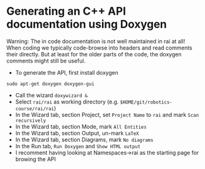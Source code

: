 # Generating an C++ API documentation using Doxygen

Warning: The in code documentation is not well maintained in rai at
all! When coding we typically code-browse into headers and read
comments their directly. But at least for the older parts of the code,
the doxygen comments might still be useful.

* To generate the API, first install doxygen
```
sudo apt-get doxygen doxygen-gui
```
* Call the wizard `doxywizard &`
* Select `rai/rai` as working directory (e.g. `$HOME/git/robotics-course/rai/rai`)
* In the Wizard tab, section Project, set `Project Name` to `rai` and mark `Scan recursively`
* In the Wizard tab, section Mode, mark `All Entities`
* In the Wizard tab, section Output, un-mark `LaTeX`
* In the Wizard tab, section Diagrams, mark `No diagrams`
* In the Run tab, `Run Doxygen` and `Show HTML output`
* I recomment having looking at Namespaces->rai as the starting page for browing the API


